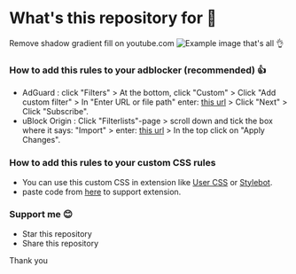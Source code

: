 # What's this repository for 🤔
Remove shadow gradient fill on youtube.com
![Example image](https://github.com/Kristol-Ice/remove-shadow-gradient-fill-on-youtube.com/assets/134151822/66c0d51c-3fd2-4434-a2cd-76cf8a453fe1)
that's all 👌

### How to add this rules to your adblocker (recommended) 👍
- AdGuard : click "Filters" > At the bottom, click "Custom" > Click "Add custom filter" > In "Enter URL or file path" enter: [this url](https://raw.githubusercontent.com/Kristol-Ice/remove-shadow-gradient-fill-on-youtube.com/main/remove-youtube.com-shadow-gradient-fill-for-adblocker) > Click "Next" > Click "Subscribe".
- uBlock Origin : Click "Filterlists"-page > scroll down and tick the box where it says: "Import" > enter: [this url](https://raw.githubusercontent.com/Kristol-Ice/remove-shadow-gradient-fill-on-youtube.com/main/remove-youtube.com-shadow-gradient-fill-for-adblocker) > In the top click on "Apply Changes".

### How to add this rules to your custom CSS rules
- You can use this custom CSS in extension like [User CSS](https://chrome.google.com/webstore/detail/user-css/okpjlejfhacmgjkmknjhadmkdbcldfcb) or [Stylebot](https://chrome.google.com/webstore/detail/stylebot/oiaejidbmkiecgbjeifoejpgmdaleoha).
- paste code from [here](https://github.com/Kristol-Ice/remove-shadow-gradient-fill-on-youtube.com/raw/main/remove-youtube.com-shadow-gradient-fill-for-css) to support extension.

### Support me 😊
- Star this repository
- Share this repository

Thank you
